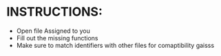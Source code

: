 # INSTRUCTIONS:
- Open file Assigned to you
- Fill out the missing functions
- Make sure to match identifiers with other files for comaptibility gaisss
